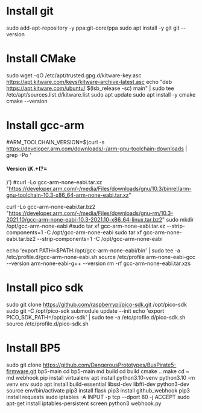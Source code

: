 # Install git
sudo add-apt-repository -y ppa:git-core/ppa
sudo apt install -y git
git --version

# Install CMake
sudo wget -qO /etc/apt/trusted.gpg.d/kitware-key.asc https://apt.kitware.com/keys/kitware-archive-latest.asc
echo "deb https://apt.kitware.com/ubuntu/ $(lsb_release -sc) main" | sudo tee /etc/apt/sources.list.d/kitware.list
sudo apt update
sudo apt install -y cmake
cmake --version

# Install gcc-arm
#ARM_TOOLCHAIN_VERSION=$(curl -s https://developer.arm.com/downloads/-/arm-gnu-toolchain-downloads | grep -Po '<h4>Version \K.+(?=</h4>)')
#curl -Lo gcc-arm-none-eabi.tar.xz "https://developer.arm.com/-/media/Files/downloads/gnu/10.3/binrel/arm-gnu-toolchain-10.3-x86_64-arm-none-eabi.tar.xz"

curl -Lo gcc-arm-none-eabi.tar.bz2 "https://developer.arm.com/-/media/Files/downloads/gnu-rm/10.3-2021.10/gcc-arm-none-eabi-10.3-2021.10-x86_64-linux.tar.bz2"
sudo mkdir /opt/gcc-arm-none-eabi
#sudo tar xf gcc-arm-none-eabi.tar.xz --strip-components=1 -C /opt/gcc-arm-none-eabi
sudo tar xf gcc-arm-none-eabi.tar.bz2 --strip-components=1 -C /opt/gcc-arm-none-eabi

echo 'export PATH=$PATH:/opt/gcc-arm-none-eabi/bin' | sudo tee -a /etc/profile.d/gcc-arm-none-eabi.sh
source /etc/profile
arm-none-eabi-gcc --version
arm-none-eabi-g++ --version
rm -rf gcc-arm-none-eabi.tar.xzs

# Install pico sdk
sudo git clone https://github.com/raspberrypi/pico-sdk.git /opt/pico-sdk
sudo git -C /opt/pico-sdk submodule update --init
echo 'export PICO_SDK_PATH=/opt/pico-sdk' | sudo tee -a /etc/profile.d/pico-sdk.sh
source /etc/profile.d/pico-sdk.sh

# Install BP5
sudo git clone https://github.com/DangerousPrototypes/BusPirate5-firmware.git bp5-main
cd bp5-main
md build
cd build 
cmake ..
make 
cd ~
md webhook
pip install virtualenv
apt install python3.10-venv
python3.10 -m venv env
sudo apt install build-essential libssl-dev libffi-dev python3-dev
source env/bin/activate
pip3 install flask 
pip3 install github_webhook
pip3 install requests
sudo iptables -A INPUT -p tcp --dport 80 -j ACCEPT
sudo apt-get install iptables-persistent
screen
python3 webhook.py  


 

